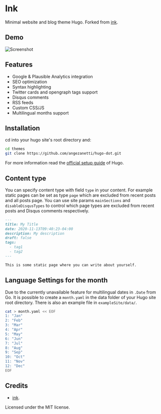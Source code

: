 # Ink

Minimal website and blog theme Hugo. Forked from [ink](https://github.com/knadh/hugo-ink).

## Demo

![Screenshot](https://www.dropbox.com/s/izst24s2v01dtpy/Screen%20Shot%20Github%20HugoLog.png?raw=1)

## Features

- Google & Plausible Analytics integration
- SEO optimization
- Syntax highlighting
- Twitter cards and opengraph tags support
- Disqus comments
- RSS feeds
- Custom CSS/JS
- Multilingual months support

## Installation

cd into your hugo site's root directory and:

```sh
cd themes
git clone https://github.com/angezanetti/hugo-dot.git
```

For more information read the [official setup guide](https://gohugo.io/overview/installing/) of Hugo.

## Content type

You can specify content type with field `type` in your content. For example static pages can be set as type `page` which are excluded from recent posts and all posts page. You can use site params `mainSections` and `disableDisqusTypes` to control which page types are excluded from recent posts and Disqus comments respectively.

```md
---
title: My Title
date: 2020-11-13T09:40:23-04:00
description: My description
draft: false
tags:
  - tag1
  - tag2
---

This is some static page where you can write about yourself.
```

## Language Settings for the month

Due to the currently unavailable feature for multilingual dates in `.Date` from
Go. It is possible to create a `month.yaml` in the data folder of your
Hugo site root directory. There is also an example file in
`exampleSite/data/`.

```sh
cat > month.yaml << EOF
1: "Jan"
2: "Feb"
3: "Mar"
4: "Apr"
5: "May"
6: "Jun"
7: "Jul"
8: "Aug"
9: "Sep"
10: "Oct"
11: "Nov"
12: "Dec"
EOF
```

## Credits

- [ink](https://github.com/knadh/hugo-ink).

Licensed under the MIT license.
